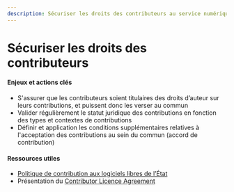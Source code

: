 ```yaml
---
description: Sécuriser les droits des contributeurs au service numérique mutualisé
---
```


# Sécuriser les droits des contributeurs

#### Enjeux et actions clés

* S'assurer que les contributeurs soient titulaires des droits d’auteur sur leurs contributions, et puissent donc les verser au commun
* Valider régulièrement le statut juridique des contributions en fonction des types et contextes de contributions
* Définir et application les conditions supplémentaires relatives à l'acceptation des contributions au sein du commun \(accord de contribution\)

#### Ressources utiles

* [Politique de contribution aux logiciels libres de l’État](https://www.numerique.gouv.fr/publications/politique-logiciel-libre/)
* Présentation du [Contributor Licence Agreement](https://en.wikipedia.org/wiki/Contributor_License_Agreement)

